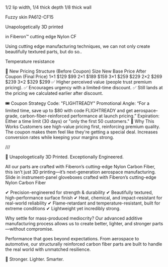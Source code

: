 1/2 lip width, 1/4 thick depth
1/8 thick wall

Fuzzy skin 
PA612-CF15

Unapologetically 3D printed

in Fiberon™ cutting edge Nylon CF

Using cutting edge manufacturing techniques, we can not only create beautifully textured parts, but do so..

Temperature resistance 

🔢 New Pricing Structure (Before Coupon)
Size	New Base Price	After Coupon (Final Price)
1×1	$129	$99
2×1	$189	$159
3×1	$259	$229
2×2	$269	$239
3×2	$329	$299
✅ Higher perceived value (people trust premium pricing).
✅ Encourages urgency with a limited-time discount.
✅ Still lands at the pricing we calculated earlier after discount.

🎟 Coupon Strategy
Code: "FLIGHTREADY"
Promotional Angle:
“For a limited time, save up to $80 with code FLIGHTREADY and get aerospace-grade, carbon-fiber-reinforced performance at launch pricing.”
Expiration: Either a time limit (30 days) or "only the first 50 customers."
🚀 Why This Works
Customers see high-value pricing first, reinforcing premium quality.
The coupon makes them feel like they're getting a special deal.
Increases conversion rates while keeping your margins strong.


///

🚀 Unapologetically 3D Printed. Exceptionally Engineered.

All our parts are crafted with Fiberon’s cutting-edge Nylon Carbon Fiber, this isn’t just 3D printing—it’s next-generation aerospace manufacturing.
Slide in instrument-panel gloveboxes crafted with Fiberon’s cutting-edge Nylon Carbon Fiber

✔ Precision-engineered for strength & durability
✔ Beautifully textured, high-performance surface finish
✔ Heat, chemical, and impact-resistant for real-world reliability
✔ Flame-retardant and temperature-resistant, built for extreme conditions
✔ Lightweight yet incredibly strong.

Why settle for mass-produced mediocrity?
Our advanced additive manufacturing process allows us to create better, lighter, and stronger parts—without compromise.

Performance that goes beyond expectations.
From aerospace to automotive, our structurally reinforced carbon fiber parts are built to handle the real world with unmatched resilience.

🚀 Stronger. Lighter. Smarter.